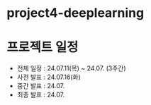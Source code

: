 # project4-deeplearning

# 프로젝트 일정
- 전체 일정 : 24.07.11(목) ~ 24.07. (3주간)
- 사전 발표 : 24.07.16(화)
- 중간 발표 : 24.07.
- 최종 발표 : 24.07.
